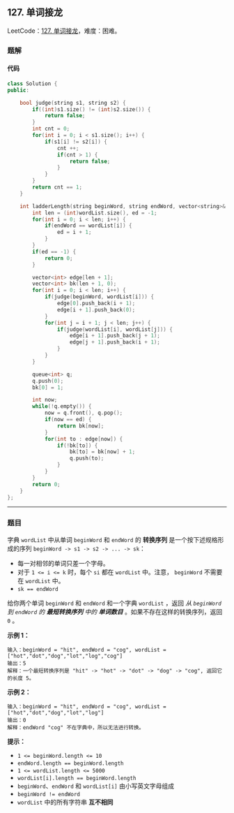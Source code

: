 ## 127. 单词接龙

LeetCode：[127. 单词接龙](https://leetcode.cn/problems/word-ladder/)，难度：困难。

### 题解

#### 代码

```c++
class Solution {
public:

    bool judge(string s1, string s2) {
        if((int)s1.size() != (int)s2.size()) {
            return false;
        }
        int cnt = 0;
        for(int i = 0; i < s1.size(); i++) {
            if(s1[i] != s2[i]) {
                cnt ++;
                if(cnt > 1) {
                    return false;
                }
            }
        }
        return cnt == 1;
    }

    int ladderLength(string beginWord, string endWord, vector<string>& wordList) {
        int len = (int)wordList.size(), ed = -1;
        for(int i = 0; i < len; i++) {
            if(endWord == wordList[i]) {
                ed = i + 1;
            }
        }
        if(ed == -1) {
            return 0;
        }

        vector<int> edge[len + 1];
        vector<int> bk(len + 1, 0);
        for(int i = 0; i < len; i++) {
            if(judge(beginWord, wordList[i])) {
                edge[0].push_back(i + 1);
                edge[i + 1].push_back(0);
            }
            for(int j = i + 1; j < len; j++) {
                if(judge(wordList[i], wordList[j])) {
                    edge[i + 1].push_back(j + 1);
                    edge[j + 1].push_back(i + 1);
                }
            }
        }

        queue<int> q;
        q.push(0);
        bk[0] = 1;

        int now;
        while(!q.empty()) {
            now = q.front(), q.pop();
            if(now == ed) {
                return bk[now];
            }
            for(int to : edge[now]) {
                if(!bk[to]) {
                    bk[to] = bk[now] + 1;
                    q.push(to);
                }
            }
        }
        return 0;
    }
};
```



---



### 题目

字典 `wordList` 中从单词 `beginWord` 和 `endWord` 的 **转换序列** 是一个按下述规格形成的序列 `beginWord -> s1 -> s2 -> ... -> sk`：

- 每一对相邻的单词只差一个字母。
-  对于 `1 <= i <= k` 时，每个 `si` 都在 `wordList` 中。注意， `beginWord` 不需要在 `wordList` 中。
- `sk == endWord`

给你两个单词 `beginWord` 和 `endWord` 和一个字典 `wordList` ，返回 *从 `beginWord` 到 `endWord` 的 **最短转换序列** 中的 **单词数目*** 。如果不存在这样的转换序列，返回 `0` 。

 

**示例 1：**

```
输入：beginWord = "hit", endWord = "cog", wordList = ["hot","dot","dog","lot","log","cog"]
输出：5
解释：一个最短转换序列是 "hit" -> "hot" -> "dot" -> "dog" -> "cog", 返回它的长度 5。
```

**示例 2：**

```
输入：beginWord = "hit", endWord = "cog", wordList = ["hot","dot","dog","lot","log"]
输出：0
解释：endWord "cog" 不在字典中，所以无法进行转换。
```

 

**提示：**

- `1 <= beginWord.length <= 10`
- `endWord.length == beginWord.length`
- `1 <= wordList.length <= 5000`
- `wordList[i].length == beginWord.length`
- `beginWord`、`endWord` 和 `wordList[i]` 由小写英文字母组成
- `beginWord != endWord`
- `wordList` 中的所有字符串 **互不相同**


